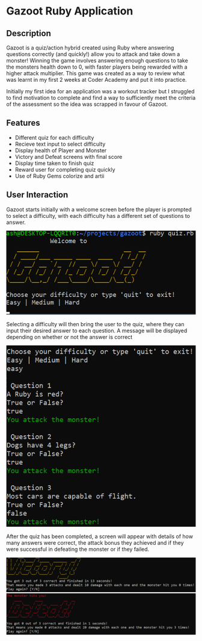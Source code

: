 # Gazoot Ruby Application 

## Description

Gazoot is a quiz/action hybrid created using Ruby where answering questions correctly (and quickly!) allow you to attack and take down a monster! Winning the game involves answering enough questions to take the monsters health down to 0, with faster players being rewarded with a higher attack multiplier. This game was created as a way to review what was learnt in my first 2 weeks at Coder Academy and put it into practice.

Initially my first idea for an application was a workout tracker but I struggled to find motivation to complete and find a way to sufficiently meet the criteria of the assessment so the idea was scrapped in favour of Gazoot.

## Features

* Different quiz for each difficulty
* Recieve text input to select difficulty
* Display health of Player and Monster
* Victory and Defeat screens with final score
* Display time taken to finish quiz
* Reward user for completing quiz quickly
* Use of Ruby Gems colorize and artii

## User Interaction

Gazoot starts initially with a welcome screen before the player is prompted to select a difficulty, with each difficulty has a different set of questions to answer. 

<img src="img/welcome.png">

Selecting a difficulty will then bring the user to the quiz, where they can input their desired answer to each question. A message will be displayed depending on whether or not the answer is correct

<img src="img/questions.png">

After the quiz has been completed, a screen will appear with details of how many answers were correct, the attack bonus they achieved and if they were successful in defeating the monster or if they failed.

<img src="img/victory.png">

<img src="img/defeat.png">
